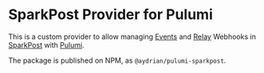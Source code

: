 # SparkPost Provider for Pulumi

This is a custom provider to allow managing [Events](https://developers.sparkpost.com/api/webhooks/) and [Relay](https://developers.sparkpost.com/api/relay-webhooks/) Webhooks in [SparkPost](https://www.sparkpost.com/) with [Pulumi](https://pulumi.com).

The package is published on NPM, as `@aydrian/pulumi-sparkpost`.
